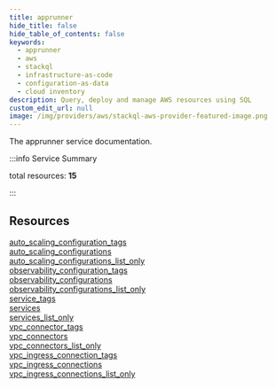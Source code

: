 ```yaml
---
title: apprunner
hide_title: false
hide_table_of_contents: false
keywords:
  - apprunner
  - aws
  - stackql
  - infrastructure-as-code
  - configuration-as-data
  - cloud inventory
description: Query, deploy and manage AWS resources using SQL
custom_edit_url: null
image: /img/providers/aws/stackql-aws-provider-featured-image.png
---
```


The apprunner service documentation.

:::info Service Summary

<div class="row">
<div class="providerDocColumn">
<span>total resources:&nbsp;<b>15</b></span><br />
</div>
</div>

:::

## Resources
<div class="row">
<div class="providerDocColumn">
<a href="/providers/aws/apprunner/auto_scaling_configuration_tags/">auto_scaling_configuration_tags</a><br />
<a href="/providers/aws/apprunner/auto_scaling_configurations/">auto_scaling_configurations</a><br />
<a href="/providers/aws/apprunner/auto_scaling_configurations_list_only/">auto_scaling_configurations_list_only</a><br />
<a href="/providers/aws/apprunner/observability_configuration_tags/">observability_configuration_tags</a><br />
<a href="/providers/aws/apprunner/observability_configurations/">observability_configurations</a><br />
<a href="/providers/aws/apprunner/observability_configurations_list_only/">observability_configurations_list_only</a><br />
<a href="/providers/aws/apprunner/service_tags/">service_tags</a><br />
<a href="/providers/aws/apprunner/services/">services</a>
</div>
<div class="providerDocColumn">
<a href="/providers/aws/apprunner/services_list_only/">services_list_only</a><br />
<a href="/providers/aws/apprunner/vpc_connector_tags/">vpc_connector_tags</a><br />
<a href="/providers/aws/apprunner/vpc_connectors/">vpc_connectors</a><br />
<a href="/providers/aws/apprunner/vpc_connectors_list_only/">vpc_connectors_list_only</a><br />
<a href="/providers/aws/apprunner/vpc_ingress_connection_tags/">vpc_ingress_connection_tags</a><br />
<a href="/providers/aws/apprunner/vpc_ingress_connections/">vpc_ingress_connections</a><br />
<a href="/providers/aws/apprunner/vpc_ingress_connections_list_only/">vpc_ingress_connections_list_only</a>
</div>
</div>